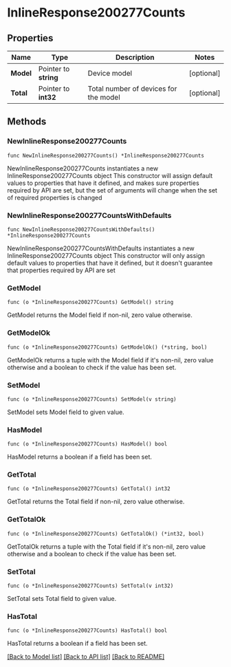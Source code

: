 # InlineResponse200277Counts

## Properties

Name | Type | Description | Notes
------------ | ------------- | ------------- | -------------
**Model** | Pointer to **string** | Device model | [optional] 
**Total** | Pointer to **int32** | Total number of devices for the model | [optional] 

## Methods

### NewInlineResponse200277Counts

`func NewInlineResponse200277Counts() *InlineResponse200277Counts`

NewInlineResponse200277Counts instantiates a new InlineResponse200277Counts object
This constructor will assign default values to properties that have it defined,
and makes sure properties required by API are set, but the set of arguments
will change when the set of required properties is changed

### NewInlineResponse200277CountsWithDefaults

`func NewInlineResponse200277CountsWithDefaults() *InlineResponse200277Counts`

NewInlineResponse200277CountsWithDefaults instantiates a new InlineResponse200277Counts object
This constructor will only assign default values to properties that have it defined,
but it doesn't guarantee that properties required by API are set

### GetModel

`func (o *InlineResponse200277Counts) GetModel() string`

GetModel returns the Model field if non-nil, zero value otherwise.

### GetModelOk

`func (o *InlineResponse200277Counts) GetModelOk() (*string, bool)`

GetModelOk returns a tuple with the Model field if it's non-nil, zero value otherwise
and a boolean to check if the value has been set.

### SetModel

`func (o *InlineResponse200277Counts) SetModel(v string)`

SetModel sets Model field to given value.

### HasModel

`func (o *InlineResponse200277Counts) HasModel() bool`

HasModel returns a boolean if a field has been set.

### GetTotal

`func (o *InlineResponse200277Counts) GetTotal() int32`

GetTotal returns the Total field if non-nil, zero value otherwise.

### GetTotalOk

`func (o *InlineResponse200277Counts) GetTotalOk() (*int32, bool)`

GetTotalOk returns a tuple with the Total field if it's non-nil, zero value otherwise
and a boolean to check if the value has been set.

### SetTotal

`func (o *InlineResponse200277Counts) SetTotal(v int32)`

SetTotal sets Total field to given value.

### HasTotal

`func (o *InlineResponse200277Counts) HasTotal() bool`

HasTotal returns a boolean if a field has been set.


[[Back to Model list]](../README.md#documentation-for-models) [[Back to API list]](../README.md#documentation-for-api-endpoints) [[Back to README]](../README.md)


